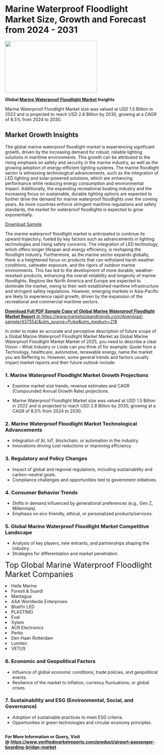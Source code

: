 <H1>Marine Waterproof Floodlight Market Size, Growth and Forecast from 2024 - 2031</H1><img class="aligncenter size-medium wp-image-584254" src="https://thirdeyenews.in/wp-content/uploads/2024/09/Global-Market-Research-300x168.jpeg" alt="" width="300" height="168" /><p><strong>Global&nbsp;<a href="https://www.marketsizeandtrends.com/download-sample/437554/&amp;utm_source=Pulse&amp;utm_medium=218">Marine Waterproof Floodlight Market</a> Insights</strong></p><p>Marine Waterproof Floodlight Market size was valued at USD 1.5 Billion in 2022 and is projected to reach USD 2.8 Billion by 2030, growing at a CAGR of 8.5% from 2024 to 2030.</p><p><h2>Market Growth Insights</h2> The global marine waterproof floodlight market is experiencing significant growth, driven by the increasing demand for robust, reliable lighting solutions in maritime environments. This growth can be attributed to the rising emphasis on safety and security in the marine industry, as well as the growing adoption of energy-efficient lighting systems. The marine floodlight sector is witnessing technological advancements, such as the integration of LED lighting and solar-powered solutions, which are enhancing performance while reducing energy consumption and environmental impact. Additionally, the expanding recreational boating industry and the increasing focus on sustainable, durable lighting options are expected to further drive the demand for marine waterproof floodlights over the coming years. As more countries enforce stringent maritime regulations and safety standards, the market for waterproof floodlights is expected to grow exponentially. <p><a href="#">Download Sample</a></p> The marine waterproof floodlight market is anticipated to continue its upward trajectory, fueled by key factors such as advancements in lighting technologies and rising safety concerns. The integration of LED technology, which offers longer lifespan and energy efficiency, is reshaping the floodlight industry. Furthermore, as the marine sector expands globally, there is a heightened focus on products that can withstand harsh weather conditions, saltwater exposure, and the rigors of outdoor marine environments. This has led to the development of more durable, weather-resistant products, enhancing the overall reliability and longevity of marine floodlights. Regions like North America and Europe are expected to dominate the market, owing to their well-established maritime infrastructure and stringent safety regulations. However, emerging markets in Asia-Pacific are likely to experience rapid growth, driven by the expansion of the recreational and commercial maritime sectors. <p><a href="#"></p><p><span class=""><strong>Download Full PDF Sample Copy of Global Marine Waterproof Floodlight Market Report</strong> @ <a href="https://www.marketsizeandtrends.com/download-sample/437554/&amp;utm_source=Pulse&amp;utm_medium=218" target="_blank">https://www.marketsizeandtrends.com/download-sample/437554/&amp;utm_source=Pulse&amp;utm_medium=218</a></span></p><p>In order to make an accurate and perceptive description of future scope of a Global&nbsp;Marine Waterproof Floodlight Market Market as Global&nbsp;Marine Waterproof Floodlight Market Market of 2025, you need to describe a clear Vision &ndash; What Industry or Linda can you think of for example: Quote from a Technology, healthcare, automotive, renewable energy, name the market you are Reffering to. However, some general trends and factors usually impact market reports and their future outlook include:</p><h3>1.&nbsp;<strong>Marine Waterproof Floodlight Market Growth Projections</strong></h3><ul><li>Examine market size trends, revenue estimates and CAGR (Compounded Annual Growth Rate) projections.</li><li><p>Marine Waterproof Floodlight Market size was valued at USD 1.5 Billion in 2022 and is projected to reach USD 2.8 Billion by 2030, growing at a CAGR of 8.5% from 2024 to 2030.</p></li></ul><h3>2.&nbsp;<strong>Marine Waterproof Floodlight Market Technological Advancements</strong></h3><ul><li>Integration of AI, IoT, blockchain, or automation in the industry.</li><li>Innovations driving cost reductions or improving efficiency.</li></ul><h3>3.&nbsp;<strong>Regulatory and Policy Changes</strong></h3><ul><li>Impact of global and regional regulations, including sustainability and carbon-neutral goals.</li><li>Compliance challenges and opportunities tied to government initiatives.</li></ul><h3>4.&nbsp;<strong>Consumer Behavior Trends</strong></h3><ul><li>Shifts in demand influenced by generational preferences (e.g., Gen Z, Millennials).</li><li>Emphasis on eco-friendly, ethical, or personalized products/services.</li></ul><h3>5.&nbsp;<strong>Global Marine Waterproof Floodlight Market Competitive Landscape</strong></h3><ul><li>Analysis of key players, new entrants, and partnerships shaping the industry.</li><li>Strategies for differentiation and market penetration.</li></ul><p data-pm-slice="1 1 []"><span style="color: inherit; font-family: inherit; font-size: 25px;">Top Global Marine Waterproof Floodlight Market Companies</span></p><div class="" data-test-id=""><p><li>Hella Marine</li><li> Foresti & Suardi</li><li> Mantagua</li><li> AAA Worldwide Enterprises</li><li> Bluefin LED</li><li> PLASTIMO</li><li> Eval</li><li> Xylem</li><li> ACR Electronics</li><li> Perko</li><li> Den Haan Rotterdam</li><li> Lumitec</li><li> VETUS</li></p></div><h3>6.&nbsp;<strong>Economic and Geopolitical Factors</strong></h3><ul><li>Influence of global economic conditions, trade policies, and geopolitical events.</li><li>Resilience of the market to inflation, currency fluctuations, or global crises.</li></ul><h3>7.&nbsp;<strong>Sustainability and ESG (Environmental, Social, and Governance)</strong></h3><ul><li>Adoption of sustainable practices to meet ESG criteria.</li><li>Opportunities in green technologies and circular economy principles.</li></ul><h2><strong style="font-size: 14px;">For More Information or Query, Visit @&nbsp;</strong><a style="background-color: #ffffff; font-size: 14px;" href="https://www.marketsizeandtrends.com/report/marine-waterproof-floodlight-market/" target="_blank">https://www.verifiedmarketreports.com/product/airport-passenger-boarding-bridge-market</a></h2>
